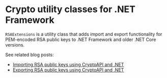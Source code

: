 # Crypto utility classes for .NET Framework

`RSAExtensions` is a utility class that adds import and export functionality
for PEM-encoded RSA public keys to .NET Framework and older .NET Core versions.

See related blog posts:

* [Importing RSA public keys using CryptoAPI and .NET]()
* [Exporting RSA public keys using CryptoAPI and .NET]()